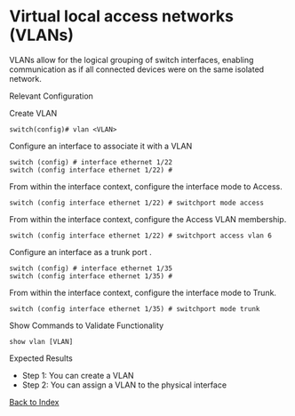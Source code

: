 # Virtual local access networks (VLANs)

VLANs allow for the logical grouping of switch interfaces, enabling communication as if all connected devices were on the same isolated network.

Relevant Configuration

Create VLAN

```
switch(config)# vlan <VLAN>
```

Configure an interface to associate it with a VLAN

```
switch (config) # interface ethernet 1/22
switch (config interface ethernet 1/22) #
```

From within the interface context, configure the interface mode to Access.

```
switch (config interface ethernet 1/22) # switchport mode access
```

From within the interface context, configure the Access VLAN membership.

```
switch (config interface ethernet 1/22) # switchport access vlan 6
```

Configure an interface as a trunk port .

```
switch (config) # interface ethernet 1/35
switch (config interface ethernet 1/35) #
```

From within the interface context, configure the interface mode to Trunk.

```
switch (config interface ethernet 1/35) # switchport mode trunk
```

Show Commands to Validate Functionality

```
show vlan [VLAN]
```

Expected Results

* Step 1: You can create a VLAN
* Step 2: You can assign a VLAN to the physical interface

[Back to Index](../README.md)
